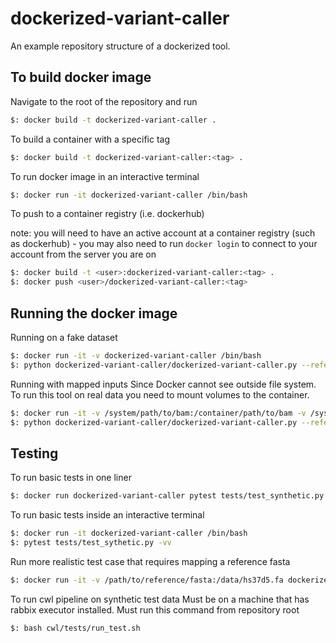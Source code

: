 # dockerized-variant-caller
An example repository structure of a dockerized tool.

## To build docker image

Navigate to the root of the repository and run
```bash
$: docker build -t dockerized-variant-caller .
```

To build a container with a specific tag
```bash
$: docker build -t dockerized-variant-caller:<tag> .
```

To run docker image in an interactive terminal
```bash
$: docker run -it dockerized-variant-caller /bin/bash
```

To push to a container registry (i.e. dockerhub)

note: you will need to have an active account at a container registry (such as dockerhub)
    - you may also need to run `docker login` to connect to your account from the server you are on
```bash
$: docker build -t <user>:dockerized-variant-caller:<tag> .
$: docker push <user>/dockerized-variant-caller:<tag>
```

## Running the docker image
Running on a fake dataset
```bash
$: docker run -it -v dockerized-variant-caller /bin/bash
$: python dockerized-variant-caller/dockerized-variant-caller.py --reference-fasta tests/data/synthetic/synthetic.fa --output-vcf output.vcf tests/data/synthetic/synthetic.bam
```

Running with mapped inputs
Since Docker cannot see outside file system. To run this tool on real data you need to mount volumes to the container.
```bash
$: docker run -it -v /system/path/to/bam:/container/path/to/bam -v /system/path/to/reference:/container/path/to/reference -v /system/path/to/output/directory:/container/path/to/output/directory dockerized-variant-caller /bin/bash
$: python dockerized-variant-caller/dockerized-variant-caller.py --reference-fasta /container/path/to/reference --output-vcf /container/path/to/output/directory/output.vcf /container/path/to/bam
```


## Testing

To run basic tests in one liner
```bash
$: docker run dockerized-variant-caller pytest tests/test_synthetic.py -vv
```

To run basic tests inside an interactive terminal
```bash
$: docker run -it dockerized-variant-caller /bin/bash
$: pytest tests/test_sythetic.py -vv
```

Run more realistic test case that requires mapping a reference fasta
```bash
$: docker run -it -v /path/to/reference/fasta:/data/hs37d5.fa dockerized-variant-caller pytest tests/test_real.py
```

To run cwl pipeline on synthetic test data
Must be on a machine that has rabbix executor installed.
Must run this command from repository root
```bash
$: bash cwl/tests/run_test.sh
```

